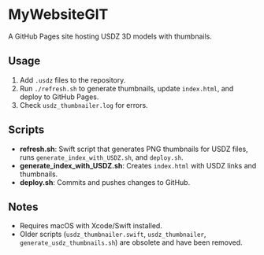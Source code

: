 # MyWebsiteGIT
A GitHub Pages site hosting USDZ 3D models with thumbnails.

## Usage
1. Add `.usdz` files to the repository.
2. Run `./refresh.sh` to generate thumbnails, update `index.html`, and deploy to GitHub Pages.
3. Check `usdz_thumbnailer.log` for errors.

## Scripts
- **refresh.sh**: Swift script that generates PNG thumbnails for USDZ files, runs `generate_index_with_USDZ.sh`, and `deploy.sh`.
- **generate_index_with_USDZ.sh**: Creates `index.html` with USDZ links and thumbnails.
- **deploy.sh**: Commits and pushes changes to GitHub.

## Notes
- Requires macOS with Xcode/Swift installed.
- Older scripts (`usdz_thumbnailer.swift`, `usdz_thumbnailer`, `generate_usdz_thumbnails.sh`) are obsolete and have been removed.
